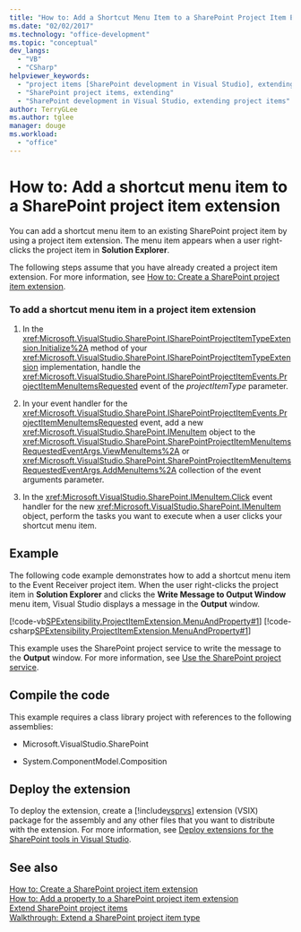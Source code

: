 ```yaml
---
title: "How to: Add a Shortcut Menu Item to a SharePoint Project Item Extension | Microsoft Docs"
ms.date: "02/02/2017"
ms.technology: "office-development"
ms.topic: "conceptual"
dev_langs: 
  - "VB"
  - "CSharp"
helpviewer_keywords: 
  - "project items [SharePoint development in Visual Studio], extending"
  - "SharePoint project items, extending"
  - "SharePoint development in Visual Studio, extending project items"
author: TerryGLee
ms.author: tglee
manager: douge
ms.workload: 
  - "office"
---
```

# How to: Add a shortcut menu item to a SharePoint project item extension
  You can add a shortcut menu item to an existing SharePoint project item by using a project item extension. The menu item appears when a user right-clicks the project item in **Solution Explorer**.  
  
 The following steps assume that you have already created a project item extension. For more information, see [How to: Create a SharePoint project item extension](../sharepoint/how-to-create-a-sharepoint-project-item-extension.md).  
  
### To add a shortcut menu item in a project item extension  
  
1.  In the <xref:Microsoft.VisualStudio.SharePoint.ISharePointProjectItemTypeExtension.Initialize%2A> method of your <xref:Microsoft.VisualStudio.SharePoint.ISharePointProjectItemTypeExtension> implementation, handle the <xref:Microsoft.VisualStudio.SharePoint.ISharePointProjectItemEvents.ProjectItemMenuItemsRequested> event of the *projectItemType* parameter.  
  
2.  In your event handler for the <xref:Microsoft.VisualStudio.SharePoint.ISharePointProjectItemEvents.ProjectItemMenuItemsRequested> event, add a new <xref:Microsoft.VisualStudio.SharePoint.IMenuItem> object to the <xref:Microsoft.VisualStudio.SharePoint.SharePointProjectItemMenuItemsRequestedEventArgs.ViewMenuItems%2A> or <xref:Microsoft.VisualStudio.SharePoint.SharePointProjectItemMenuItemsRequestedEventArgs.AddMenuItems%2A> collection of the event arguments parameter.  
  
3.  In the <xref:Microsoft.VisualStudio.SharePoint.IMenuItem.Click> event handler for the new <xref:Microsoft.VisualStudio.SharePoint.IMenuItem> object, perform the tasks you want to execute when a user clicks your shortcut menu item.  
  
## Example  
 The following code example demonstrates how to add a shortcut menu item to the Event Receiver project item. When the user right-clicks the project item in **Solution Explorer** and clicks the **Write Message to Output Window** menu item, Visual Studio displays a message in the **Output** window.  
  
 [!code-vb[SPExtensibility.ProjectItemExtension.MenuAndProperty#1](../sharepoint/codesnippet/VisualBasic/projectitemmenuandproperty/extension/projectitemextensionmenu.vb#1)]
 [!code-csharp[SPExtensibility.ProjectItemExtension.MenuAndProperty#1](../sharepoint/codesnippet/CSharp/projectitemmenuandproperty/extension/projectitemextensionmenu.cs#1)]  
  
 This example uses the SharePoint project service to write the message to the **Output** window. For more information, see [Use the SharePoint project service](../sharepoint/using-the-sharepoint-project-service.md).  
  
## Compile the code  
 This example requires a class library project with references to the following assemblies:  
  
-   Microsoft.VisualStudio.SharePoint  
  
-   System.ComponentModel.Composition  
  
## Deploy the extension  
 To deploy the extension, create a [!include[vsprvs](../sharepoint/includes/vsprvs-md.md)] extension (VSIX) package for the assembly and any other files that you want to distribute with the extension. For more information, see [Deploy extensions for the SharePoint tools in Visual Studio](../sharepoint/deploying-extensions-for-the-sharepoint-tools-in-visual-studio.md).  
  
## See also
 [How to: Create a SharePoint project item extension](../sharepoint/how-to-create-a-sharepoint-project-item-extension.md)   
 [How to: Add a property to a SharePoint project item extension](../sharepoint/how-to-add-a-property-to-a-sharepoint-project-item-extension.md)   
 [Extend SharePoint project items](../sharepoint/extending-sharepoint-project-items.md)   
 [Walkthrough: Extend a SharePoint project item type](../sharepoint/walkthrough-extending-a-sharepoint-project-item-type.md)  
